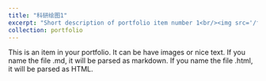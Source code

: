 ```yaml
---
title: "科研绘图1"
excerpt: "Short description of portfolio item number 1<br/><img src='/files/作品1.jpg'>"
collection: portfolio
---
```


This is an item in your portfolio. It can be have images or nice text. If you name the file .md, it will be parsed as markdown. If you name the file .html, it will be parsed as HTML. 
